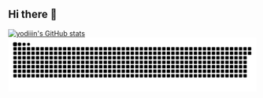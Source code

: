 ## Hi there 👋

[![yodiiin's GitHub stats](https://github-readme-stats.vercel.app/api?username=yodiiin&show_icons=true&theme=omni)](https://github.com/yodiiin/github-readme-stats)
![GitHub Snake Animation](https://raw.githubusercontent.com/yodiiin/yodiiin/output/github-contribution-grid-snake.svg)

<!--
**yodiiin/yodiiin** is a ✨ _special_ ✨ repository because its `README.md` (this file) appears on your GitHub profile.

Here are some ideas to get you started:

- 🔭 I’m currently working on ...
- 🌱 I’m currently learning ...
- 👯 I’m looking to collaborate on ...
- 🤔 I’m looking for help with ...
- 💬 Ask me about ...
- 📫 How to reach me: ...
- 😄 Pronouns: ...
- ⚡ Fun fact: ...
-->
